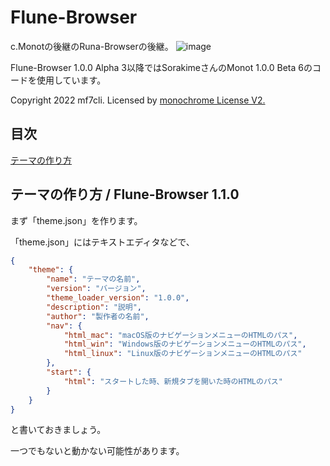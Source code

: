 # Flune-Browser
c.Monotの後継のRuna-Browserの後継。
![image](https://user-images.githubusercontent.com/84224913/156182326-55cc3fbd-5a7c-4901-922b-7c4df55d7468.png)

Flune-Browser 1.0.0 Alpha 3以降ではSorakimeさんのMonot 1.0.0 Beta 6のコードを使用しています。

Copyright 2022 mf7cli.
Licensed by [monochrome License V2.](https://sorakime.github.io/mncr/license?v=2.0.0)

## 目次
[テーマの作り方](https://github.com/Mf-3d/Flune-Browser/README.md#%E3%83%86%E3%83%BC%E3%83%9E%E3%81%AE%E4%BD%9C%E3%82%8A%E6%96%B9--flune-browser-110)

## テーマの作り方 / Flune-Browser 1.1.0

まず「theme.json」を作ります。

「theme.json」にはテキストエディタなどで、

```json
{
    "theme": {
        "name": "テーマの名前",
        "version": "バージョン",
        "theme_loader_version": "1.0.0",
        "description": "説明",
        "author": "製作者の名前",
        "nav": {
            "html_mac": "macOS版のナビゲーションメニューのHTMLのパス",
            "html_win": "Windows版のナビゲーションメニューのHTMLのパス",
            "html_linux": "Linux版のナビゲーションメニューのHTMLのパス"
        },
        "start": {
            "html": "スタートした時、新規タブを開いた時のHTMLのパス"
        }
    }
}
```
と書いておきましょう。
    
一つでもないと動かない可能性があります。
